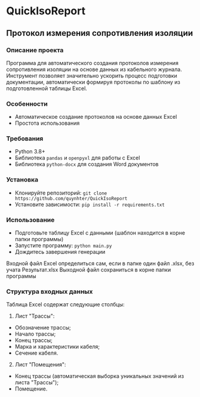 # QuickIsoReport

## Протокол измерения сопротивления изоляции
### Описание проекта
Программа для автоматического создания протоколов измерения сопротивления изоляции на основе данных из кабельного журнала. Инструмент позволяет значительно ускорить процесс подготовки документации, автоматически формируя протоколы по шаблону из подготовленной таблицы Excel.

### Особенности
- Автоматическое создание протоколов на основе данных Excel
- Простота использования

### Требования
- Python 3.8+
- Библиотека `pandas` и `openpyxl` для работы с Excel
- Библиотека `python-docx` для создания Word документов

### Установка
- Клонируйте репозиторий:
`git clone https://github.com/quynhter/QuickIsoReport`
- Установите зависимости:
`pip install -r requirements.txt`

### Использование
- Подготовьте таблицу Excel с данными (шаблон находится в корне папки программы)
- Запустите программу:
`python main.py`
- Дождитесь завершения генерации

Входной файл Excel определиться сам, если в папке один файл .xlsx, без учата Результат.xlsx
Выходной файл сохраниться в корне папки программы

### Структура входных данных
Таблица Excel содержат следующие столбцы:
1. Лист "Трассы":
- Обозначение трассы;
- Начало трассы;
- Конец трассы;
- Марка и характеристики кабеля;
- Сечение кабеля.
2. Лист "Помещения":
- Конец трассы (автоматическая выборка уникальных значений из листа "Трассы");
- Помещение.
